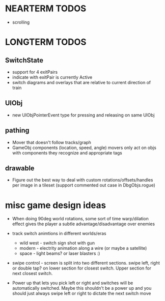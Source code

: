 # NEARTERM TODOS

- scrolling

# LONGTERM TODOS

## SwitchState

- support for 4 exitPairs
- indicate with exitPair is currently Active
- switch diagrams and overlays that are relative to current direction of train

## UIObj

- new UIObjPointerEvent type for pressing and releasing on same UIObj

## pathing

- Mover that doesn't follow tracks/graph
- GameObj components (location, speed, angle) movers only act on objs with components they recognize and appropriate tags

## drawable

- Figure out the best way to deal with custom rotations/offsets/handles per image in a tileset (support commented out case in DbgObjs.rogue)


# misc game design ideas

- When doing 90deg world rotations, some sort of time warp/dilation effect gives the player a subtle advantage/disadvantage over enemies

- track switch animtions in different worlds/eras
    - wild west - switch sign shot with gun
    - modern - electrity animation along a wire (or maybe a satellite)
    - space - light beams? or laser blasters :)

- swipe control - screen is split into two different sections. swipe left, right or double tap? on lower section for closest switch. Upper section for next closest switch.
- Power up that lets you pick left or right and switches will be automatically switched. Maybe this shouldn't be a power up and you should just always swipe left or right to dictate the next switch move